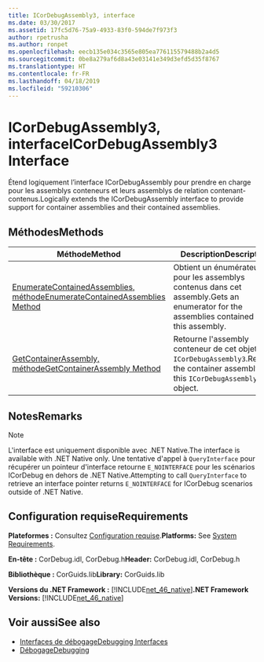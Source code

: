 ```yaml
---
title: ICorDebugAssembly3, interface
ms.date: 03/30/2017
ms.assetid: 17fc5d76-75a9-4933-83f0-594de7f973f3
author: rpetrusha
ms.author: ronpet
ms.openlocfilehash: eecb135e034c3565e805ea776115579488b2a4d5
ms.sourcegitcommit: 0be8a279af6d8a43e03141e349d3efd5d35f8767
ms.translationtype: HT
ms.contentlocale: fr-FR
ms.lasthandoff: 04/18/2019
ms.locfileid: "59210306"
---
```

# <a name="icordebugassembly3-interface"></a><span data-ttu-id="7a427-102">ICorDebugAssembly3, interface</span><span class="sxs-lookup"><span data-stu-id="7a427-102">ICorDebugAssembly3 Interface</span></span>
<span data-ttu-id="7a427-103">Étend logiquement l’interface ICorDebugAssembly pour prendre en charge pour les assemblys conteneurs et leurs assemblys de relation contenant-contenus.</span><span class="sxs-lookup"><span data-stu-id="7a427-103">Logically extends the ICorDebugAssembly interface to provide support for container assemblies and their contained assemblies.</span></span>  
  
## <a name="methods"></a><span data-ttu-id="7a427-104">Méthodes</span><span class="sxs-lookup"><span data-stu-id="7a427-104">Methods</span></span>  
  
|<span data-ttu-id="7a427-105">Méthode</span><span class="sxs-lookup"><span data-stu-id="7a427-105">Method</span></span>|<span data-ttu-id="7a427-106">Description</span><span class="sxs-lookup"><span data-stu-id="7a427-106">Description</span></span>|  
|------------|-----------------|  
|[<span data-ttu-id="7a427-107">EnumerateContainedAssemblies, méthode</span><span class="sxs-lookup"><span data-stu-id="7a427-107">EnumerateContainedAssemblies Method</span></span>](../../../../docs/framework/unmanaged-api/debugging/icordebugassembly3-enumeratecontainedassemblies-method.md)|<span data-ttu-id="7a427-108">Obtient un énumérateur pour les assemblys contenus dans cet assembly.</span><span class="sxs-lookup"><span data-stu-id="7a427-108">Gets an enumerator for the assemblies contained in this assembly.</span></span>|  
|[<span data-ttu-id="7a427-109">GetContainerAssembly, méthode</span><span class="sxs-lookup"><span data-stu-id="7a427-109">GetContainerAssembly Method</span></span>](../../../../docs/framework/unmanaged-api/debugging/icordebugassembly3-getcontainerassembly-method.md)|<span data-ttu-id="7a427-110">Retourne l'assembly conteneur de cet objet `ICorDebugAssembly3`.</span><span class="sxs-lookup"><span data-stu-id="7a427-110">Returns the container assembly of this `ICorDebugAssembly3` object.</span></span>|  
  
## <a name="remarks"></a><span data-ttu-id="7a427-111">Notes</span><span class="sxs-lookup"><span data-stu-id="7a427-111">Remarks</span></span>  
  
> [!NOTE]
>  <span data-ttu-id="7a427-112">L'interface est uniquement disponible avec .NET Native.</span><span class="sxs-lookup"><span data-stu-id="7a427-112">The interface is available with .NET Native only.</span></span> <span data-ttu-id="7a427-113">Une tentative d'appel à `QueryInterface` pour récupérer un pointeur d'interface retourne `E_NOINTERFACE` pour les scénarios ICorDebug en dehors de .NET Native.</span><span class="sxs-lookup"><span data-stu-id="7a427-113">Attempting to call `QueryInterface` to retrieve an interface pointer returns `E_NOINTERFACE` for ICorDebug scenarios outside of .NET Native.</span></span>  
  
## <a name="requirements"></a><span data-ttu-id="7a427-114">Configuration requise</span><span class="sxs-lookup"><span data-stu-id="7a427-114">Requirements</span></span>  
 <span data-ttu-id="7a427-115">**Plateformes :** Consultez [Configuration requise](../../../../docs/framework/get-started/system-requirements.md).</span><span class="sxs-lookup"><span data-stu-id="7a427-115">**Platforms:** See [System Requirements](../../../../docs/framework/get-started/system-requirements.md).</span></span>  
  
 <span data-ttu-id="7a427-116">**En-tête :** CorDebug.idl, CorDebug.h</span><span class="sxs-lookup"><span data-stu-id="7a427-116">**Header:** CorDebug.idl, CorDebug.h</span></span>  
  
 <span data-ttu-id="7a427-117">**Bibliothèque :** CorGuids.lib</span><span class="sxs-lookup"><span data-stu-id="7a427-117">**Library:** CorGuids.lib</span></span>  
  
 <span data-ttu-id="7a427-118">**Versions du .NET Framework :** [!INCLUDE[net_46_native](../../../../includes/net-46-native-md.md)]</span><span class="sxs-lookup"><span data-stu-id="7a427-118">**.NET Framework Versions:** [!INCLUDE[net_46_native](../../../../includes/net-46-native-md.md)]</span></span>  
  
## <a name="see-also"></a><span data-ttu-id="7a427-119">Voir aussi</span><span class="sxs-lookup"><span data-stu-id="7a427-119">See also</span></span>

- [<span data-ttu-id="7a427-120">Interfaces de débogage</span><span class="sxs-lookup"><span data-stu-id="7a427-120">Debugging Interfaces</span></span>](../../../../docs/framework/unmanaged-api/debugging/debugging-interfaces.md)
- [<span data-ttu-id="7a427-121">Débogage</span><span class="sxs-lookup"><span data-stu-id="7a427-121">Debugging</span></span>](../../../../docs/framework/unmanaged-api/debugging/index.md)

